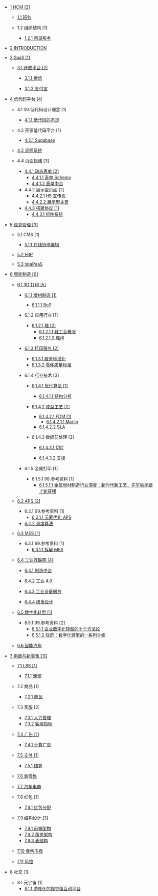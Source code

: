   - [1 HCM [2]](/HCM/README.md)
    - [1.1 班务](/HCM/班务/README.md)
      
    - 1.2 组织结构 [1]
      - [1.2.1 目录服务](/HCM/组织结构/目录服务.md)
  - [2 INTRODUCTION](/INTRODUCTION.md)
  - [3 SaaS [1]](/SaaS/README.md)
    - [3.1 开放平台 [2]](/SaaS/开放平台/README.md)
      - [3.1.1 微信](/SaaS/开放平台/微信/README.md)
        
      - [3.1.2 支付宝](/SaaS/开放平台/支付宝/README.md)
        
  - [4 低代码平台 [4]](/低代码平台/README.md)
    - 4.1 00.低代码设计理念 [1]
      - [4.1.1 低代码的不足](/低代码平台/00.低代码设计理念/低代码的不足.md)
    - 4.2 开源低代码平台 [1]
      - [4.2.1 Supabase](/低代码平台/开源低代码平台/Supabase/README.md)
        
    - [4.3 流程系统](/低代码平台/流程系统/README.md)
      
    - 4.4 页面搭建 [3]
      - [4.4.1 动态表单 [2]](/低代码平台/页面搭建/动态表单/README.md)
        - [4.4.1.1 表单 Schema](/低代码平台/页面搭建/动态表单/表单%20Schema.md)
        - [4.4.1.2 表单中台](/低代码平台/页面搭建/动态表单/表单中台.md)
      - 4.4.2 展示型页面 [2]
        - [4.4.2.1 H5 宣传页](/低代码平台/页面搭建/展示型页面/H5%20宣传页.md)
        - [4.4.2.2 展示型主页](/低代码平台/页面搭建/展示型页面/展示型主页.md)
      - [4.4.3 搭建协议 [1]](/低代码平台/页面搭建/搭建协议/README.md)
        - [4.4.3.1 组件系统](/低代码平台/页面搭建/搭建协议/组件系统.md)
  - [5 信息管理 [3]](/信息管理/README.md)
    - 5.1 CMS [1]
      - [5.1.1 在线协作编辑](/信息管理/CMS/在线协作编辑.md)
    - [5.2 ERP](/信息管理/ERP/README.md)
      
    - [5.3 hpaPaaS](/信息管理/hpaPaaS/README.md)
      
  - [6 智能制造 [6]](/智能制造/README.md)
    - [6.1 3D 打印 [5]](/智能制造/3D%20打印/README.md)
      - [6.1.1 增材制造 [1]](/智能制造/3D%20打印/增材制造/README.md)
        - [6.1.1.1 BoP](/智能制造/3D%20打印/增材制造/BoP.md)
      - 6.1.2 应用行业 [1]
        - [6.1.2.1 鞋 [2]](/智能制造/3D%20打印/应用行业/鞋/README.md)
          - [6.1.2.1.1 鞋工业概况](/智能制造/3D%20打印/应用行业/鞋/鞋工业概况.md)
          - [6.1.2.1.2 鞋楦](/智能制造/3D%20打印/应用行业/鞋/鞋楦.md)
      - [6.1.3 打印服务 [2]](/智能制造/3D%20打印/打印服务/README.md)
        - [6.1.3.1 服务标准化](/智能制造/3D%20打印/打印服务/服务标准化.md)
        - [6.1.3.2 零件质量标准](/智能制造/3D%20打印/打印服务/零件质量标准.md)
      - 6.1.4 行业技术 [3]
        - [6.1.4.1 优化算法 [1]](/智能制造/3D%20打印/行业技术/优化算法/README.md)
          - [6.1.4.1.1 结构分析](/智能制造/3D%20打印/行业技术/优化算法/结构分析.md)
        - [6.1.4.2 成型工艺 [2]](/智能制造/3D%20打印/行业技术/成型工艺/README.md)
          - [6.1.4.2.1 FDM [1]](/智能制造/3D%20打印/行业技术/成型工艺/FDM/README.md)
            - [6.1.4.2.1.1 Marlin](/智能制造/3D%20打印/行业技术/成型工艺/FDM/Marlin.md)
          - [6.1.4.2.2 SLA](/智能制造/3D%20打印/行业技术/成型工艺/SLA/README.md)
            
        - 6.1.4.3 数据前处理 [2]
          - [6.1.4.3.1 切片](/智能制造/3D%20打印/行业技术/数据前处理/切片/README.md)
            
          - [6.1.4.3.2 支撑](/智能制造/3D%20打印/行业技术/数据前处理/支撑/README.md)
            
      - 6.1.5 金属打印 [1]
        - 6.1.5.1 99.参考资料 [1]
          - [6.1.5.1.1 金属增材制造行业深度：新时代新工艺，先军后民踏上新征程](/智能制造/3D%20打印/金属打印/99.参考资料/2023-金属增材制造行业深度：新时代新工艺，先军后民踏上新征程.md)
    - [6.2 APS [2]](/智能制造/APS/README.md)
      - 6.2.1 99.参考资料 [1]
        - [6.2.1.1 云筹优化 APS](/智能制造/APS/99.参考资料/云筹优化%20APS.md)
      - [6.2.2 调度算法](/智能制造/APS/调度算法.md)
    - [6.3 MES [1]](/智能制造/MES/README.md)
      - 6.3.1 99.参考资料 [1]
        - [6.3.1.1 拆解 MES](/智能制造/MES/99.参考资料/2022-拆解%20MES.md)
    - [6.4 工业互联网 [4]](/智能制造/工业互联网/README.md)
      - [6.4.1 制造中台](/智能制造/工业互联网/制造中台/README.md)
        
      - [6.4.2 工业 4.0](/智能制造/工业互联网/工业%204.0/README.md)
        
      - [6.4.3 工业设备服务](/智能制造/工业互联网/工业设备服务/README.md)
        
      - [6.4.4 研发设计](/智能制造/工业互联网/研发设计/README.md)
        
    - [6.5 数字化转型 [1]](/智能制造/数字化转型/README.md)
      - 6.5.1 99.参考资料 [2]
        - [6.5.1.1 企业数字化转型的十个方法论](/智能制造/数字化转型/99.参考资料/2021-企业数字化转型的十个方法论.md)
        - [6.5.1.2 陆奇：数字化转型的一系列介绍](/智能制造/数字化转型/99.参考资料/陆奇：数字化转型的一系列介绍.md)
    - [6.6 智能汽车](/智能制造/智能汽车/README.md)
      
  - [7 电商与新零售 [11]](/电商与新零售/README.md)
    - [7.1 LBS [1]](/电商与新零售/LBS/README.md)
      - [7.1.1 滴滴](/电商与新零售/LBS/滴滴.md)
    - 7.2 商品 [1]
      - [7.2.1 商品](/电商与新零售/商品/商品.md)
    - 7.3 客服 [2]
      - [7.3.1 人力管理](/电商与新零售/客服/人力管理.md)
      - [7.3.2 客服指标](/电商与新零售/客服/客服指标.md)
    - [7.4 广告 [1]](/电商与新零售/广告/README.md)
      - [7.4.1 计算广告](/电商与新零售/广告/计算广告.md)
    - [7.5 支付 [1]](/电商与新零售/支付/README.md)
      - [7.5.1 结算](/电商与新零售/支付/结算/README.md)
        
    - [7.6 新零售](/电商与新零售/新零售/README.md)
      
    - [7.7 汽车电商](/电商与新零售/汽车电商/README.md)
      
    - 7.8 红包 [1]
      - [7.8.1 红包分配](/电商与新零售/红包/红包分配.md)
    - [7.9 结构设计 [3]](/电商与新零售/结构设计/README.md)
      - [7.9.1 前端架构](/电商与新零售/结构设计/前端架构.md)
      - [7.9.2 服务架构](/电商与新零售/结构设计/服务架构.md)
      - [7.9.3 表结构](/电商与新零售/结构设计/表结构.md)
    - [7.10 零售电商](/电商与新零售/零售电商/README.md)
      
    - [7.11 风控](/电商与新零售/风控/README.md)
      
  - 8 社交 [1]
    - 8.1 元宇宙 [1]
      - [8.1.1 游戏化的视觉强互动平台](/社交/元宇宙/游戏化的视觉强互动平台.md)